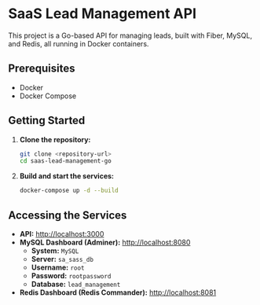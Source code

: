# SaaS Lead Management API

This project is a Go-based API for managing leads, built with Fiber, MySQL, and Redis, all running in Docker containers.

## Prerequisites

*   Docker
*   Docker Compose

## Getting Started

1.  **Clone the repository:**

    ```bash
    git clone <repository-url>
    cd saas-lead-management-go
    ```

2.  **Build and start the services:**

    ```bash
    docker-compose up -d --build
    ```

## Accessing the Services

*   **API:** [http://localhost:3000](http://localhost:3000)
*   **MySQL Dashboard (Adminer):** [http://localhost:8080](http://localhost:8080)
    *   **System:** `MySQL`
    *   **Server:** `sa_sass_db`
    *   **Username:** `root`
    *   **Password:** `rootpassword`
    *   **Database:** `lead_management`
*   **Redis Dashboard (Redis Commander):** [http://localhost:8081](http://localhost:8081)
